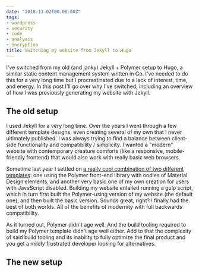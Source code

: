 ```yaml
---
date: "2018-11-02T00:00:00Z"
tags:
- wordpress
- security
- code
- analysis
- encryption
title: Switching my website from Jekyll to Hugo
---
```


I've switched from my old (and janky) Jekyll + Polymer setup to Hugo, a similar
static content management system written in Go.  I've needed to do this for a
very long time but I procrastinated due to a lack of interest, time, and energy.
In this post I'll go over why I've switched, including an overview of how I was
previously generating my website with Jekyll.

<!--more-->

## The old setup
I used Jekyll for a very long time. Over the years I went through a few
different template designs, even creating several of my own that I never
ultimately published. I was always trying to find a balance between client-side
functionality and compatibility / simplicity. I wanted a "modern" website with
contemporary creature comforts (like a responsive, mobile-friendly frontend)
that would also work with really basic web browsers. 

Sometime last year I settled on [a really cool combination
of two different templates](https://github.com/brandonsilver/jekyll-polymer/tree/customized):
one using the Polymer front-end library with oodles of Material Design elements,
and another very basic one of my own creation for users with JavaScript
disabled. Building my website entailed running a gulp script, which in turn first built the
Polymer-using version of my website (the default one), and then built the basic version. Sounds
great, right? I finally had the best of both worlds. All of the benefits of modernity with full
backwards compatibility.

As it turned out, Polymer didn't age well. And the build tooling required to build my Polymer
template didn't age well either. Add to that the complexity of said build tooling and its inability
to fully optimize the final product and you get a mildly frustrated developer looking for
alternatives.

## The new setup

